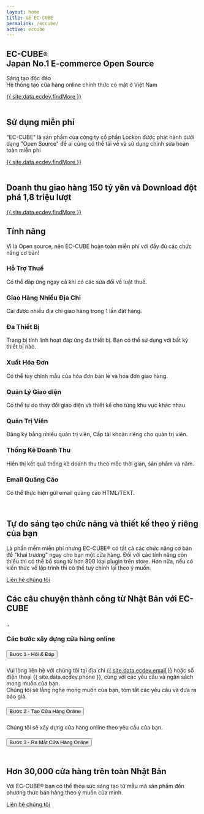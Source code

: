 ```yaml
---
layout: home
title: Về EC-CUBE
permalink: /eccube/
active: eccube
---
```


<section class="payment_banner_area">
    <div class="shape one"></div>
    <div class="shape two"></div>
    <div class="container">
        <div class="payment_banner_content wow fadeInLeft" data-wow-delay="0.4s">
            <h1 class="f_p f_size_50 w_color">
                <span class="f_700">EC-CUBE<small class="f_size_20">®</small></span> <br> Japan No.1 E-commerce Open Source</h1>
            <p class="w_color f_p f_size_18">Sáng tạo độc đáo <br>
                Hệ thống tạo cửa hàng online chính thức có mặt ở Việt Nam</p>
            <div class="action_btn d-flex align-items-center mt_60">
                <a href="/contact" class="btn_hover agency_banner_btn">{{ site.data.ecdev.findMore }}</a>
            </div>
        </div>
    </div>
    <div class="animation_img_two wow fadeInRight" data-wow-delay="0.5s">
        <img src="/assets/img/mac.png" alt="">
    </div>
    <img class="svg_intro_bottom" src="/assets/img/shape.png" alt="">
</section>

<section class="payment_features_area">
    <div class="bg_shape shape_one"></div>
    <div class="bg_shape shape_two"></div>
    <div class="bg_shape shape_three"></div>
    <div class="container">
        <div class="row featured_item">
            <div class="col-lg-6">
                <div class="payment_featured_img wow fadeInLeft" data-wow-delay="0.2s">
                    <img src="/assets/img/featured_img.png" alt="">
                </div>
            </div>
            <div class="col-lg-6 d-flex align-items-center">
                <div class="payment_features_content pl_70 wow fadeInRight" data-wow-delay="0.3s">
                    <div class="icon">
                        <img class="img_shape" src="/assets/img/icon_shape.png" alt="">
                        <img class="icon_img" src="/assets/img/icon1.png" alt="">
                    </div>
                    <h2>Sử dụng miễn phí</h2>
                    <p>"EC-CUBE" là sản phẩm của công ty cổ phần Lockon được phát hành dưới dạng "Open Source" để ai cũng có thể tải về và sử dụng chỉnh sửa hoàn toàn miễn phí</p>
                    <a href="#" class="btn_hover agency_banner_btn pay_btn pay_btn_two">{{ site.data.ecdev.findMore }}</a>
                </div>
            </div>
        </div>
        <div class="row flex-row-reverse featured_item">
            <div class="col-lg-6">
                <div class="payment_featured_img img_two wow fadeInRight" data-wow-delay="0.3s">
                    <img src="/assets/img/featured_img_two.png" alt="">
                </div>
            </div>
            <div class="col-lg-6 d-flex align-items-center">
                <div class="payment_features_content pr_70 wow fadeInLeft" data-wow-delay="0.4s">
                    <div class="icon">
                        <img class="img_shape" src="/assets/img/icon_shape.png" alt="">
                        <img class="icon_img" src="/assets/img/icon2.png" alt="">
                    </div>
                    <h2>
                        Doanh thu giao hàng <span class="f_size_40 text-primary">150</span> tỷ yên và
                        Download đột phá <span class="f_size_40 text-primary">1,8</span> triệu lượt
                    </h2>
                    <div class="pb-3"></div>
                    <a href="#" class="btn_hover agency_banner_btn pay_btn">{{ site.data.ecdev.findMore }}</a>
                </div>
            </div>
        </div>
    </div>
</section>

<section class="payment_service_area">
    <div class="container">
        <div class="row flex-row-reverse">
            <div class="col-lg-4">
                <div class="service-content wow fadeInRight" data-wow-delay="0.2s">
                    <div class="pay_icon">
                        <div class="icon_shape"></div>
                        <img src="/assets/img/icon3.png" alt="">
                    </div>
                    <h2 class="f_p w_color f_700">Tính năng</h2>
                    <p class="f_p w_color">Vì là Open source, nên EC-CUBE hoàn toàn miễn phí với đầy đủ các chức năng cơ bản!</p>
                </div>
            </div>
            <div class="col-lg-8">
                <div class="row">
                    <div class="col-md-6 media payment_service_item wow fadeInUp" data-wow-delay="0.1s">
                        <div class="icon w_color f_size_24 d-flex align-items-center justify-content-center">
                            <i class="ti-agenda"></i>
                        </div>
                        <div class="media-body">
                            <h3 class="f_size_20 f_p w_color f_600">Hỗ Trợ Thuế</h3>
                            <p class="f_400 f_size_15 w_color">Có thể đáp ứng ngay cả khi có các sửa đổi về luật thuế.</p>
                        </div>
                    </div>
                    <div class="col-md-6 media payment_service_item wow fadeInUp" data-wow-delay="0.2s">
                        <div class="icon w_color f_size_24 d-flex align-items-center justify-content-center">
                            <i class="ti-control-shuffle"></i>
                        </div>
                        <div class="media-body">
                            <h3 class="f_size_20 f_p w_color f_600">Giao Hàng Nhiều Địa Chỉ</h3>
                            <p class="f_400 f_size_15 w_color">Cài được nhiều địa chỉ giao hàng trong 1 lần đặt hàng.</p>
                        </div>
                    </div>
                    <div class="col-md-6 media payment_service_item wow fadeInUp" data-wow-delay="0.3s">
                        <div class="icon w_color f_size_24 d-flex align-items-center justify-content-center">
                            <i class="ti-tablet"></i>
                        </div>
                        <div class="media-body">
                            <h3 class="f_size_20 f_p w_color f_600">Đa Thiết Bị</h3>
                            <p class="f_400 f_size_15 w_color">Trang bị tính linh hoạt đáp ứng đa thiết bị. Bạn có thể sử dụng với bất kỳ thiết bị nào.</p>
                        </div>
                    </div>
                    <div class="col-md-6 media payment_service_item wow fadeInUp" data-wow-delay="0.4s">
                        <div class="icon w_color f_size_24 d-flex align-items-center justify-content-center">
                            <i class="ti-receipt"></i>
                        </div>
                        <div class="media-body">
                            <h3 class="f_size_20 f_p w_color f_600">Xuất Hóa Đơn</h3>
                            <p class="f_400 f_size_15 w_color">Có thể tùy chỉnh mẫu của hóa đơn bán lẻ và hóa đơn giao hàng.</p>
                        </div>
                    </div>
                    <div class="col-md-6 media payment_service_item wow fadeInUp" data-wow-delay="0.5s">
                        <div class="icon w_color f_size_22 d-flex align-items-center justify-content-center">
                            <i class="ti-paint-bucket"></i>
                        </div>
                        <div class="media-body">
                            <h3 class="f_size_20 f_p w_color f_600">Quản Lý Giao diện</h3>
                            <p class="f_400 f_size_15 w_color">Có thể tự do thay đổi giao diện và thiết kế cho từng khu vực khác nhau.</p>
                        </div>
                    </div>
                    <div class="col-md-6 media payment_service_item wow fadeInUp" data-wow-delay="0.6s">
                        <div class="icon w_color f_size_22">
                            <i class="ti-user"></i>
                        </div>
                        <div class="media-body">
                            <h3 class="f_size_20 f_p w_color f_600">Quản Trị Viên</h3>
                            <p class="f_400 f_size_15 w_color">Đăng ký bằng nhiều quản trị viên, Cấp tài khoản riêng cho quản trị viên.</p>
                        </div>
                    </div>
                    <div class="col-md-6 media payment_service_item wow fadeInUp" data-wow-delay="0.7s">
                        <div class="icon w_color f_size_22">
                            <i class="ti-stats-up"></i>
                        </div>
                        <div class="media-body">
                            <h3 class="f_size_20 f_p w_color f_600">Thống Kê Doanh Thu</h3>
                            <p class="f_400 f_size_15 w_color">Hiển thị kết quả thống kê doanh thu theo mốc thời gian, sản phẩm và năm.</p>
                        </div>
                    </div>
                    <div class="col-md-6 media payment_service_item wow fadeInUp" data-wow-delay="0.8s">
                        <div class="icon w_color f_size_28 d-flex align-items-center justify-content-center">
                            <i class="ti-location-arrow"></i>
                        </div>
                        <div class="media-body">
                            <h3 class="f_size_20 f_p w_color f_600">Email Quảng Cáo</h3>
                            <p class="f_400 f_size_15 w_color">Có thể thực hiện gửi email quảng cáo HTML/TEXT.</p>
                        </div>
                    </div>
                </div>
            </div>
        </div>
    </div>
</section>

<section class="payment_clients_area">
    <div class="clients_bg_shape_top"></div>
    <div class="clients_bg_shape_right"></div>
    <div class="container">
        <div class="row">
            <div class="col-lg-6">
                <div class="payment_features_content pr_70 wow fadeInLeft" data-wow-delay="0.2s">
                    <div class="icon">
                        <img class="img_shape" src="/assets/img/icon_shape.png" alt="">
                        <img class="icon_img" src="/assets/img/icon2.png" alt="">
                    </div>
                    <h2>Tự do sáng tạo chức năng và thiết kế theo ý riêng của bạn</h2>
                    <p>Là phần mềm miễn phí nhưng EC-CUBE® có tất cả các chức năng cơ bản để "khai trương" ngay cho bạn một cửa hàng.
                    Đối với các tính năng còn thiếu thì có thể bổ sung từ hơn 800 loại plugin trên store.
                    Hơn nữa, nếu có kiến thức về lập trình thì có thể tuỳ chỉnh lại theo ý muốn.</p>
                    <a href="/contact" class="btn_hover agency_banner_btn pay_btn pay_btn_two">Liên hệ chúng tôi</a>
                </div>
            </div>
            <div class="col-lg-6">
                <div class="payment_clients_inner">
                    <div class="clients_item one wow fadeInLeft" data-wow-delay="0.2s">
                        <img class="img-fluid" src="/assets/img/logo1.png" alt="">
                    </div>
                    <div class="clients_item two wow fadeInLeft" data-wow-delay="0.3s">
                        <img class="img-fluid" src="/assets/img/logo2.png" alt="">
                    </div>
                    <div class="clients_item three wow fadeInLeft" data-wow-delay="0.4s">
                        <img class="img-fluid" src="/assets/img/logo3.png" alt="">
                    </div>
                    <div class="clients_item four wow fadeInLeft" data-wow-delay="0.5s">
                        <img class="img-fluid" src="/assets/img/logo4.png" alt="">
                    </div>
                    <div class="clients_item five wow fadeInLeft" data-wow-delay="0.6s">
                        <img class="img-fluid" src="/assets/img/logo5.png" alt="">
                    </div>
                    <div class="clients_item six wow fadeInLeft" data-wow-delay="0.7s">
                        <img class="img-fluid" src="/assets/img/logo6.png" alt="">
                    </div>
                    <div class="clients_item seven wow fadeInLeft" data-wow-delay="0.8s">
                        <img class="img-fluid" src="/assets/img/logo7.png" alt="">
                    </div>
                    <div class="clients_item eight wow fadeInLeft" data-wow-delay="0.8s">
                        <img class="img-fluid" src="/assets/img/logo8.png" alt="">
                    </div>
                </div>
            </div>
        </div>
    </div>
</section>

<section class="app_screenshot_area sec_pad">
    <div class="container custom_container p0">
        <div class="sec_title text-center mb_70">
            <h2 class="position-relative f_p f_size_30 l_height30 f_700 t_color3 mb_20 wow fadeInUp" data-wow-delay="0.2s">Các câu chuyện thành công từ Nhật Bản với EC-CUBE</h2>
        </div>
        <div class="app_screen_info">
            <div class="app_screenshot_slider owl-carousel">
                <div class="item">
                    <div class="screenshot_img">
                        <a href="/assets/img/screenshot1.png" class="image-link" target="_blank"><img src="/assets/img/screenshot1.png" alt=""></a>
                    </div>
                </div>
                <div class="item">
                    <div class="screenshot_img">
                        <a href="/assets/img/screenshot2.png" class="image-link" target="_blank"><img src="/assets/img/screenshot2.png" alt=""></a>
                    </div>
                </div>
                <div class="item">
                    <div class="screenshot_img">
                        <a href="/assets/img/screenshot3.png" class="image-link" target="_blank"><img src="/assets/img/screenshot3.png" alt=""></a>
                    </div>
                </div>
                <div class="item">
                    <div class="screenshot_img">
                        <a href="/assets/img/screenshot4.png" class="image-link" target="_blank"><img src="/assets/img/screenshot4.png" alt=""></a>
                    </div>
                </div>
                <div class="item">
                    <div class="screenshot_img">
                        <a href="/assets/img/screenshot5.png" class="image-link" target="_blank"><img src="/assets/img/screenshot5.png" alt=""></a>
                    </div>
                </div>
            </div>
        </div>
    </div>
</section>

<section class="payment_testimonial_area">
  <div class="container">
      <div class="row payment_testimonial_info flex-row-reverse">
          <div class="col-lg-7 d-flex align-items-center">
              <div class="testimonial_content w-100">
                  <div class="icon">,,</div>
                  <div class="faq_content">
                      <div class="tab-pane">
                          <h3 class="f_p f_size_22 f_500 t_color3 mb_20">
                              Các bước xây dựng cửa hàng online
                          </h3>
                          <div id="accordion-home">
                              <div class="card">
                                  <div class="card-header" id="headingOne">
                                      <h5 class="mb-0">
                                      <button class="btn btn-link" data-toggle="collapse" data-target="#collapseOne" aria-expanded="true" aria-controls="collapseOne">
                                      Bước 1 - Hỏi & Đáp<i class="ti-plus"></i><i class="ti-minus"></i>
                                      </button>
                                      </h5>
                                  </div>
                                  <div id="collapseOne" class="collapse show" aria-labelledby="headingOne" data-parent="#accordion-home">
                                      <div class="card-body">
                                          Vui lòng liên hệ với chúng tôi tại địa chỉ <a href="/contact" title="Liên hệ chúng tôi">{{ site.data.ecdev.email }}</a> hoặc số điện thoại <span class="main_color">{{ site.data.ecdev.phone }}</span>, cùng với các yêu cầu và ngân sách mong muốn của bạn.<br>
                                          Chúng tôi sẽ lắng nghe mong muốn của bạn, tóm tắt các yêu cầu và đưa ra báo giá.
                                      </div>
                                  </div>
                              </div>
                              <div class="card">
                                  <div class="card-header" id="headingThree">
                                      <h5 class="mb-0">
                                          <button class="btn btn-link collapsed" data-toggle="collapse" data-target="#collapseThree" aria-expanded="false" aria-controls="collapseThree">
                                          Bước 2 - Tạo Cửa Hàng Online<i class="ti-plus"></i><i class="ti-minus"></i>
                                  </button>
                                      </h5>
                                  </div>
                                  <div id="collapseThree" class="collapse" aria-labelledby="headingThree" data-parent="#accordion-home">
                                      <div class="card-body">
                                          Chúng tôi sẽ xây dựng cửa hàng online theo yêu cầu của bạn.
                                      </div>
                                  </div>
                              </div>
                              <div class="card">
                                  <div class="card-header" id="headingfour">
                                      <h5 class="mb-0">
                                          <button class="btn btn-link collapsed" data-toggle="collapse" data-target="#collapsefour" aria-expanded="false" aria-controls="collapsefour">
                                          Bước 3 - Ra Mắt Cửa Hàng Online<i class="ti-plus"></i><i class="ti-minus"></i>
                                  </button>
                                      </h5>
                                  </div>
                                  <div id="collapsefour" class="collapse" aria-labelledby="headingfour" data-parent="#accordion-home">
                                      <div class="card-body">
                                              <img src="/assets/img/khai-truong.png" alt="" class="img-fluid">
                                      </div>
                                  </div>
                              </div>
                          </div>
                      </div>
                  </div>
              </div>
          </div>
          <div class="col-lg-5">
              <div class="testimonial_img">
                  <a href="/contact">
                      <img src="/assets/img/testimonial_img.png" alt="" class="img-fluid">
                  </a>
              </div>
          </div>
      </div>
  </div>
</section>

<section class="payment_action_area">
    <div class="clients_bg_shape_bottom"></div>
    <div class="container">
        <div class="payment_action_content text-center wow fadeInUp" data-wow-delay="0.2s">
            <div class="pay_icon">
                <div class="icon_shape"></div>
                <img class="icon_img" src="/assets/img/icon2.png" alt="">
            </div>
            <h2 class="f_p t_color f_700">Hơn 30,000 cửa hàng trên toàn Nhật Bản</h2>
            <p>Với EC-CUBE® bạn có thể thỏa sức sáng tạo từ mẫu mã sản phẩm đến phương thức bán hàng theo ý muốn của mình.</p>
            <a href="/contact" class="btn_hover agency_banner_btn pay_btn pay_btn_two">Liên hệ chúng tôi</a>
        </div>
    </div>
</section>
